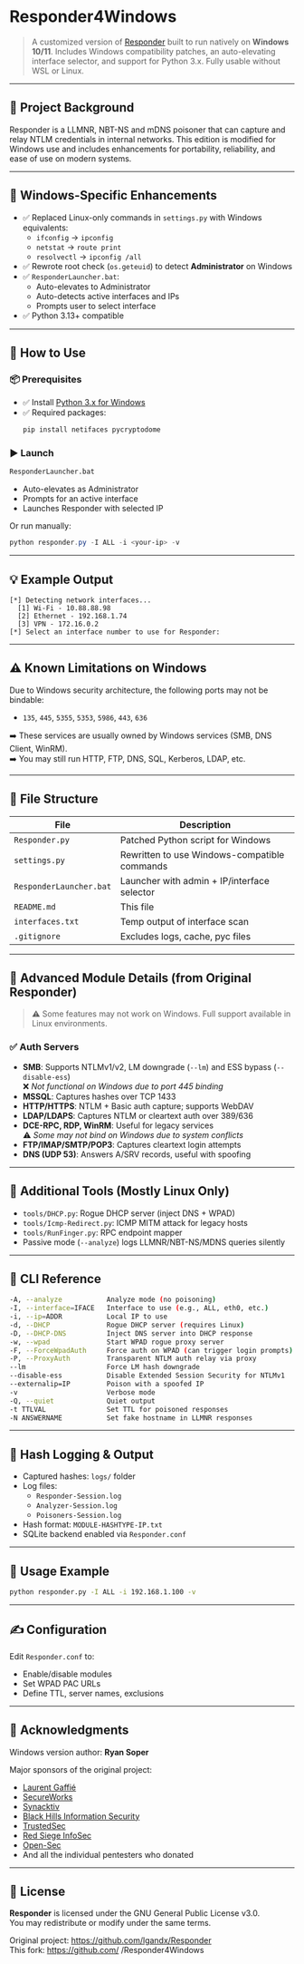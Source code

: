 # Responder4Windows

> A customized version of [Responder](https://github.com/lgandx/Responder) built to run natively on **Windows 10/11**. Includes Windows compatibility patches, an auto-elevating interface selector, and support for Python 3.x. Fully usable without WSL or Linux.

---

## 🔧 Project Background

Responder is a LLMNR, NBT-NS and mDNS poisoner that can capture and relay NTLM credentials in internal networks. This edition is modified for Windows use and includes enhancements for portability, reliability, and ease of use on modern systems.

---

## 🩛 Windows-Specific Enhancements

- ✅ Replaced Linux-only commands in `settings.py` with Windows equivalents:
  - `ifconfig` → `ipconfig`
  - `netstat` → `route print`
  - `resolvectl` → `ipconfig /all`
- ✅ Rewrote root check (`os.geteuid`) to detect **Administrator** on Windows
- ✅ `ResponderLauncher.bat`:
  - Auto-elevates to Administrator
  - Auto-detects active interfaces and IPs
  - Prompts user to select interface
- ✅ Python 3.13+ compatible

---

## 🚀 How to Use

### 📦 Prerequisites

- ✅ Install [Python 3.x for Windows](https://www.python.org/downloads/)
- ✅ Required packages:
  ```powershell
  pip install netifaces pycryptodome
  ```

### ▶️ Launch

```cmd
ResponderLauncher.bat
```

- Auto-elevates as Administrator
- Prompts for an active interface
- Launches Responder with selected IP

Or run manually:
```powershell
python responder.py -I ALL -i <your-ip> -v
```

---

## 💡 Example Output

```
[*] Detecting network interfaces...
  [1] Wi-Fi - 10.88.88.98
  [2] Ethernet - 192.168.1.74
  [3] VPN - 172.16.0.2
[*] Select an interface number to use for Responder:
```

---

## ⚠️ Known Limitations on Windows

Due to Windows security architecture, the following ports may not be bindable:
- `135`, `445`, `5355`, `5353`, `5986`, `443`, `636`

➡️ These services are usually owned by Windows services (SMB, DNS Client, WinRM).  
➡️ You may still run HTTP, FTP, DNS, SQL, Kerberos, LDAP, etc.

---

## 📁 File Structure

| File | Description |
|------|-------------|
| `Responder.py`         | Patched Python script for Windows |
| `settings.py`          | Rewritten to use Windows-compatible commands |
| `ResponderLauncher.bat`| Launcher with admin + IP/interface selector |
| `README.md`            | This file |
| `interfaces.txt`       | Temp output of interface scan |
| `.gitignore`           | Excludes logs, cache, pyc files |

---

## 🧠 Advanced Module Details (from Original Responder)

> ⚠️ Some features may not work on Windows. Full support available in Linux environments.

### ✅ Auth Servers

- **SMB**: Supports NTLMv1/v2, LM downgrade (`--lm`) and ESS bypass (`--disable-ess`)  
  ❌ *Not functional on Windows due to port 445 binding*
- **MSSQL**: Captures hashes over TCP 1433  
- **HTTP/HTTPS**: NTLM + Basic auth capture; supports WebDAV  
- **LDAP/LDAPS**: Captures NTLM or cleartext auth over 389/636  
- **DCE-RPC, RDP, WinRM**: Useful for legacy services  
  ⚠️ *Some may not bind on Windows due to system conflicts*
- **FTP/IMAP/SMTP/POP3**: Captures cleartext login attempts
- **DNS (UDP 53)**: Answers A/SRV records, useful with spoofing

---

## 🔨 Additional Tools (Mostly Linux Only)

- `tools/DHCP.py`: Rogue DHCP server (inject DNS + WPAD)
- `tools/Icmp-Redirect.py`: ICMP MITM attack for legacy hosts
- `tools/RunFinger.py`: RPC endpoint mapper
- Passive mode (`--analyze`) logs LLMNR/NBT-NS/MDNS queries silently

---

## 📜 CLI Reference

```bash
-A, --analyze           Analyze mode (no poisoning)
-I, --interface=IFACE   Interface to use (e.g., ALL, eth0, etc.)
-i, --ip=ADDR           Local IP to use
-d, --DHCP              Rogue DHCP server (requires Linux)
-D, --DHCP-DNS          Inject DNS server into DHCP response
-w, --wpad              Start WPAD rogue proxy server
-F, --ForceWpadAuth     Force auth on WPAD (can trigger login prompts)
-P, --ProxyAuth         Transparent NTLM auth relay via proxy
--lm                    Force LM hash downgrade
--disable-ess           Disable Extended Session Security for NTLMv1
--externalip=IP         Poison with a spoofed IP
-v                      Verbose mode
-Q, --quiet             Quiet output
-t TTLVAL               Set TTL for poisoned responses
-N ANSWERNAME           Set fake hostname in LLMNR responses
```

---

## 🔎 Hash Logging & Output

- Captured hashes: `logs/` folder
- Log files:
  - `Responder-Session.log`
  - `Analyzer-Session.log`
  - `Poisoners-Session.log`
- Hash format: `MODULE-HASHTYPE-IP.txt`
- SQLite backend enabled via `Responder.conf`

---

## 📌 Usage Example

```bash
python responder.py -I ALL -i 192.168.1.100 -v
```

---

## ✍️ Configuration

Edit `Responder.conf` to:
- Enable/disable modules
- Set WPAD PAC URLs
- Define TTL, server names, exclusions

---

## 🤝 Acknowledgments

Windows version author: **Ryan Soper**

Major sponsors of the original project:
- [Laurent Gaffié](https://g-laurent.blogspot.com)
- [SecureWorks](https://www.secureworks.com/)
- [Synacktiv](https://www.synacktiv.com/)
- [Black Hills Information Security](https://www.blackhillsinfosec.com/)
- [TrustedSec](https://www.trustedsec.com/)
- [Red Siege InfoSec](https://www.redsiege.com/)
- [Open-Sec](http://www.open-sec.com/)
- And all the individual pentesters who donated


---

## 📜 License

**Responder** is licensed under the GNU General Public License v3.0.  
You may redistribute or modify under the same terms.

Original project: https://github.com/lgandx/Responder  
This fork: https://github.com/ /Responder4Windows
